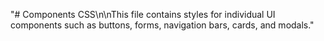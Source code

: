 "# Components CSS\n\nThis file contains styles for individual UI components such as buttons, forms, navigation bars, cards, and modals." 
